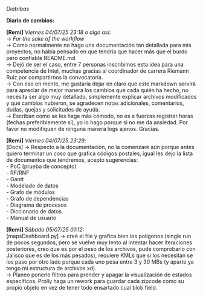 *Diatribas*

**Diario de cambios:**

**[Remi]**
*Viernes 04/07/25 23:18 o algo así*:
<br>-> *For the sake of the workflow*
<br>-> Como normalmente no hago una documentación tan detallada para mis proyectos, no había pensado en que tendría que hacer más que el burdo pero confiable README.md
<br>-> Dejó de ser el caso, entre 7 personas inscribimos esta idea para una competencia de Intel, muchas gracias al coordinador de carrera Riemann Ruiz por compartirnos la convocatoria. 
<br>-> Con eso en mente, me gustaría dejar en claro que este markdown servirá para apreciar de mejor manera los cambios que cada quién ha hecho, no necesita ser algo muy detallado, simplemente explicar archivos modificados y qué cambios hubieron, se agradecen notas adicionales, comentarios, dudas, quejas y solicitudes de ayuda.
<br>-> Escriban como se les haga más cómodo, no es a fuerzas registrar horas (fechas preferiblemente sí), yo lo hago porque si no me da ansiedad. Por favor no modifiquen de ninguna manera logs ajenos. Gracias.
<br>

**[Remi]**
*Viernes 04/07/25 23:29*:
<br>[Docs] -> Respecto a la documentación, no la comenzaré aún porque antes quiero terminar un coso que grafica códigos postales, igual les dejo la lista de documentos que tendremos, acepto sugerencias:
<br> - PoC (prueba de concepto)
<br> - RF/RNF
<br> - Gantt
<br> - Modelado de datos
<br> - Grafo de módulos
<br> - Grafo de dependencias
<br> - Diagrama de procesos
<br> - Diccionario de datos
<br> - Manual de usuario

**[Remi]**
*Sábado 05/07/25 01:12:*
<br> [mapsDashboard.py] -> creé el file y grafica bien los polígonos (single run de pocos segundos, pero se vuelve muy lento al intentar hacer iteraciones posteriores, creo que es por el peso de los archivos, pude comprobarlo con Jalisco que es de los más pesados), requiere KMLs que si los necesitan se los paso por otro lado porque cada uno pesa entre 3 y 30 MBs (y aparte ya tengo mi estructura de archivos xd). 
<br> -> Planeo ponerle filtros para prender y apagar la visualización de estados específicos. Prolly haga un rework para guardar cada zipcode como su propio objeto en vez de tener todo ensartado cual blob field.